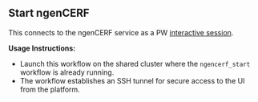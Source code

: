 ## Start ngenCERF
This connects to the ngenCERF service as a PW [interactive session](https://github.com/parallelworks/interactive_session/blob/main/README-v3.md).

**Usage Instructions:**
- Launch this workflow on the shared cluster where the `ngencerf_start` workflow is already running.
- The workflow establishes an SSH tunnel for secure access to the UI from the platform.
